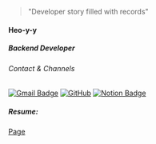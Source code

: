 > "Developer story filled with records"
#### Heo-y-y
##### Backend Developer
###### Contact & Channels
[![Gmail Badge](https://img.shields.io/badge/Gmail-d14836?style=flat-square&logo=Gmail&logoColor=white&link=mailto:localhost8586@gmail.com)](mailto:localhost8586@gmail.com)
[![GitHub](https://img.shields.io/badge/GitHub-181717.svg?&style=flat-square&logo=github&logoColor=white)](https://github.com/Heo-y-y)
[![Notion Badge](http://img.shields.io/badge/-Notion-000000?style=flat-square&logo=notion)](https://common-mouth-660.notion.site/b517a384ef074eb1bb9824968c12b7c0?pvs=4)

##### Resume:
[Page](https://common-mouth-660.notion.site/46186344451a4e089c3f00bd6920cade?pvs=4)
